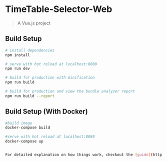 # TimeTable-Selector-Web

> A Vue.js project

## Build Setup

``` bash
# install dependencies
npm install

# serve with hot reload at localhost:8080
npm run dev

# build for production with minification
npm run build

# build for production and view the bundle analyzer report
npm run build --report
```

## Build Setup (With Docker)
``` bash
#build image
docker-compose build

#serve with hot reload at localhost:8080
docker-compose up


For detailed explanation on how things work, checkout the [guide](http://vuejs-templates.github.io/webpack/) and [docs for vue-loader](http://vuejs.github.io/vue-loader).
